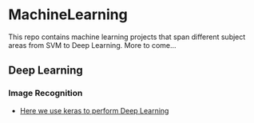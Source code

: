 # MachineLearning
This repo contains machine learning projects that span different subject areas from SVM to Deep Learning. More to come...

## Deep Learning
### Image Recognition
* [Here we use keras to perform Deep Learning]('https://github.com/ngebodh/MachineLearning/blob/master/DeepLearning/ImageRecog/DeepLearningWithKeras-ImageRecog.ipynb')




